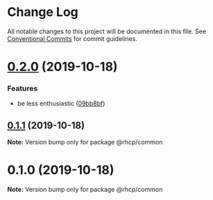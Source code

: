 # Change Log

All notable changes to this project will be documented in this file.
See [Conventional Commits](https://conventionalcommits.org) for commit guidelines.

# [0.2.0](https://github.com/spaship/common/compare/v0.1.1...v0.2.0) (2019-10-18)

### Features

- be less enthusiastic ([09bb8bf](https://github.com/spaship/common/commit/09bb8bf78b84a366b19131b2414bbeb6e06a8ff1))

## [0.1.1](https://github.com/spaship/common/compare/v0.1.0...v0.1.1) (2019-10-18)

**Note:** Version bump only for package @rhcp/common

# 0.1.0 (2019-10-18)

**Note:** Version bump only for package @rhcp/common
